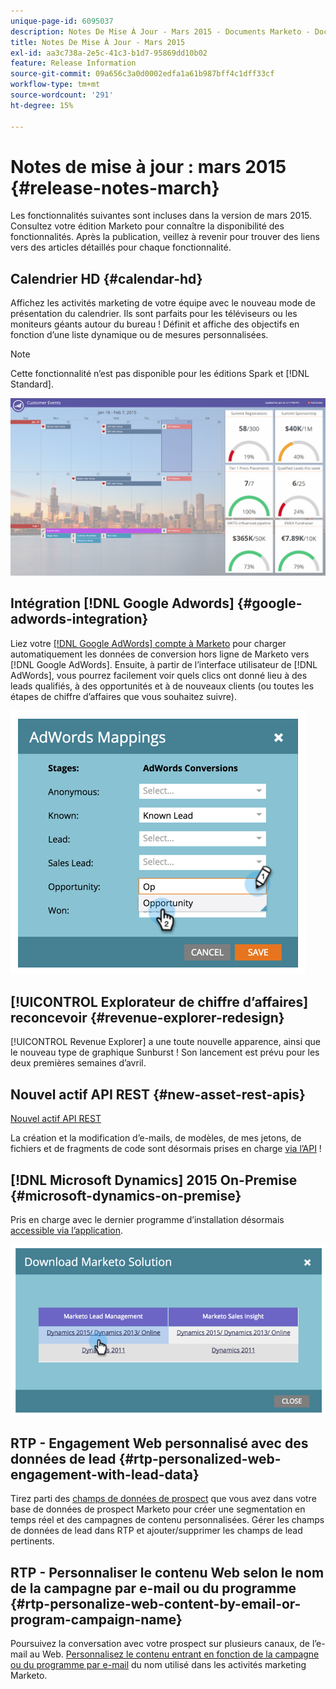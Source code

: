 ```yaml
---
unique-page-id: 6095037
description: Notes De Mise À Jour - Mars 2015 - Documents Marketo - Documentation Du Produit
title: Notes De Mise À Jour - Mars 2015
exl-id: aa3c738a-2e5c-41c3-b1d7-95869dd10b02
feature: Release Information
source-git-commit: 09a656c3a0d0002edfa1a61b987bff4c1dff33cf
workflow-type: tm+mt
source-wordcount: '291'
ht-degree: 15%

---
```


# Notes de mise à jour : mars 2015 {#release-notes-march}

Les fonctionnalités suivantes sont incluses dans la version de mars 2015. Consultez votre édition Marketo pour connaître la disponibilité des fonctionnalités. Après la publication, veillez à revenir pour trouver des liens vers des articles détaillés pour chaque fonctionnalité.

## Calendrier HD {#calendar-hd}

Affichez les activités marketing de votre équipe avec le nouveau mode de présentation du calendrier. Ils sont parfaits pour les téléviseurs ou les moniteurs géants autour du bureau ! Définit et affiche des objectifs en fonction d’une liste dynamique ou de mesures personnalisées.

>[!NOTE]
>
>Cette fonctionnalité n’est pas disponible pour les éditions Spark et [!DNL Standard].

![](assets/image2015-3-23-11-3a39-3a15.png)

## Intégration [!DNL Google Adwords] {#google-adwords-integration}

Liez votre [[!DNL Google AdWords] compte à Marketo](/help/marketo/product-docs/administration/additional-integrations/add-google-adwords-as-a-launchpoint-service.md) pour charger automatiquement les données de conversion hors ligne de Marketo vers [!DNL Google AdWords]. Ensuite, à partir de l’interface utilisateur de [!DNL AdWords], vous pourrez facilement voir quels clics ont donné lieu à des leads qualifiés, à des opportunités et à de nouveaux clients (ou toutes les étapes de chiffre d’affaires que vous souhaitez suivre).

![](assets/image2015-3-23-11-3a50-3a55.png)

## [!UICONTROL Explorateur de chiffre d’affaires] reconcevoir {#revenue-explorer-redesign}

[!UICONTROL Revenue Explorer] a une toute nouvelle apparence, ainsi que le nouveau type de graphique Sunburst ! Son lancement est prévu pour les deux premières semaines d’avril.

## Nouvel actif API REST {#new-asset-rest-apis}

[Nouvel actif API REST](https://experienceleague.adobe.com/en/docs/marketo-developer/marketo/rest/assets/assets)

La création et la modification d’e-mails, de modèles, de mes jetons, de fichiers et de fragments de code sont désormais prises en charge [via l’API](https://developer.adobe.com/marketo-apis/api/asset/) !

## [!DNL Microsoft Dynamics] 2015 On-Premise {#microsoft-dynamics-on-premise}

Pris en charge avec le dernier programme d’installation désormais [accessible via l’application](/help/marketo/product-docs/crm-sync/microsoft-dynamics-sync/sync-setup/update-the-marketo-solution-for-microsoft-dynamics.md).

![](assets/image2015-3-23-11-3a47-3a16.png)

## RTP - Engagement Web personnalisé avec des données de lead {#rtp-personalized-web-engagement-with-lead-data}

Tirez parti des [champs de données de prospect](/help/marketo/product-docs/web-personalization/using-web-segments/manage-person-data.md) que vous avez dans votre base de données de prospect Marketo pour créer une segmentation en temps réel et des campagnes de contenu personnalisées. Gérer les champs de données de lead dans RTP et ajouter/supprimer les champs de lead pertinents.

## RTP - Personnaliser le contenu Web selon le nom de la campagne par e-mail ou du programme {#rtp-personalize-web-content-by-email-or-program-campaign-name}

Poursuivez la conversation avec votre prospect sur plusieurs canaux, de l’e-mail au Web. [Personnalisez le contenu entrant en fonction de la campagne ou du programme par e-mail](/help/marketo/product-docs/web-personalization/using-web-segments/web-segments.md) du nom utilisé dans les activités marketing Marketo.
